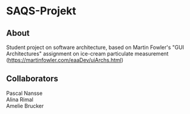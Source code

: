 # SAQS-Projekt

## About

Student project on software architecture, based on Martin Fowler's "GUI Architectures" assignment on ice-cream particulate measurement (https://martinfowler.com/eaaDev/uiArchs.html)

## Collaborators

Pascal Nansse </br>
Alina Rimal </br>
Amelie Brucker </br>
